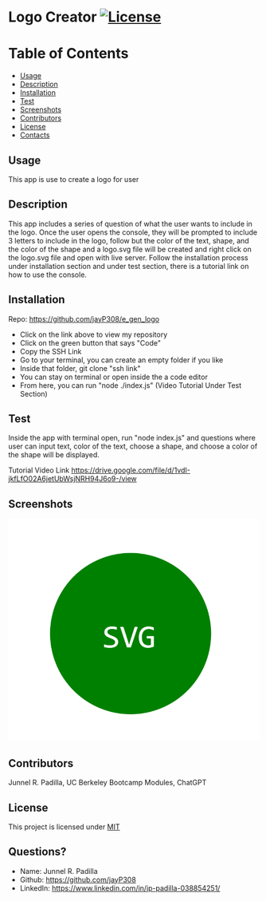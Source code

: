 # Logo Creator [![License](https://img.shields.io/badge/License-MIT-blue.svg)](https://opensource.org/licenses/MIT)

# Table of Contents
* [Usage](#usage)
* [Description](#usage)
* [Installation](#installation)
* [Test](#test)
* [Screenshots](#screenshots)
* [Contributors](#contributors)
* [License](#license)
* [Contacts](#contacts)
  
## Usage
This app is use to create a logo for user
  
## Description
This app includes a series of question of what the user wants to include in the logo. Once the user opens the console, they will be prompted to include 3 letters to include in the logo, follow but the color of the text, shape, and the color of the shape and a logo.svg file will be created and right click on the logo.svg file and open with live server. Follow the installation process under installation section and under test section, there is a tutorial link on how to use the console. 
  
## Installation
Repo: https://github.com/jayP308/e_gen_logo

- Click on the link above to view my repository
- Click on the green button that says "Code"
- Copy the SSH Link
- Go to your terminal, you can create an empty folder if you like
- Inside that folder, git clone "ssh link" 
- You can stay on terminal or open inside the a code editor
- From here, you can run "node ./index.js" (Video Tutorial Under Test Section)

## Test
Inside the app with terminal open, run "node index.js" and questions where user can input text, color of the text, choose a shape, and choose a color of the shape will be displayed.

Tutorial Video Link
https://drive.google.com/file/d/1vdI-jkfLfO02A6jetUbWsjNRH94J6o9-/view

## Screenshots

<img src="./images/svg-sample.png" />

## Contributors
Junnel R. Padilla, UC Berkeley Bootcamp Modules, ChatGPT
  
## License
This project is licensed under [MIT](https://opensource.org/licenses/MIT)

## Questions?
* Name: Junnel R. Padilla
* Github: https://github.com/jayP308
* LinkedIn: https://www.linkedin.com/in/jp-padilla-038854251/